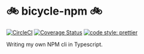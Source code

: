 # 🚲 bicycle-npm 🚲
[![CircleCI](https://circleci.com/gh/petukhov/bicycle-npm/tree/master.svg?style=svg)](https://circleci.com/gh/petukhov/bicycle-npm/tree/master)
[![Coverage Status](https://coveralls.io/repos/github/petukhov/bicycle-npm/badge.svg?branch=master)](https://coveralls.io/github/petukhov/bicycle-npm?branch=master)
[![code style: prettier](https://img.shields.io/badge/code_style-prettier-ff69b4.svg)](https://github.com/prettier/prettier)

Writing my own NPM cli in Typescript. 
